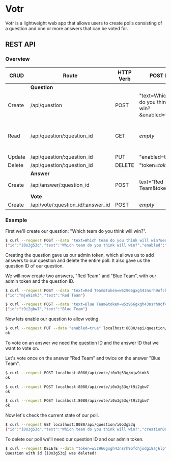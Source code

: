 # Votr

Votr is a lightweight web app that allows users to create polls consisting of a question and one or more answers that can be voted for.

## REST API

### Overview

|CRUD|Route|HTTP Verb|POST Body|Result Example
|---|---|---|---|---|
||**Question**||||
|Create|/api/question|POST|"text=Which team do you think will win?&enabled=false"|\{"id":"i0o3g53q","text":"Which team do you think will win?","enabled":false,"token":"w5z966gxgh43nsrh9ofchjodgi8aj6lp"}|
|Read|/api/question/:question_id|GET|_empty_|\{"id":"i0o3g53q","text":"Which team do you think will win?","creationDate":"2019-02-11T22:15:14.000Z","enabled":true,"answers":[\{"id":"mjw9imk3","text":"Red Team","votes":1},{"id":"t9i2gbw7","text":"Blue Team","votes":2}]}|
|Update|/api/question/:question_id|PUT|"enabled=true"|ok|
|Delete|/api/question/:question_id|DELETE|"token=_token_"|Question with id \{i0o3g53q} was deleted!|
||**Answer**||||
|Create|/api/answer/:question_id|POST|text="Red Team&token=_token_"|\{"id":"mjw9imk3","text":"Red Team"}|
||**Vote**||||
|Create|/api/vote/:question_id/:answer_id|POST|_empty_|ok|

### Example

First we'll create our question: "Which team do you think will win?".

```bash
$ curl --request POST --data "text=Which team do you think will win?&enabled=false" localhost:8080/api/question
{"id":"i0o3g53q","text":"Which team do you think will win?","enabled":false,"token":"w5z966gxgh43nsrh9ofchjodgi8aj6lp"}
```

Creating the question gave us our admin token, which allows us to add answers to our question and delete the entire poll. It also gave us the question ID of our question.

We will now create two answers, "Red Team" and "Blue Team", with our admin token and the question ID.

```bash
$ curl --request POST --data "text=Red Team&token=w5z966gxgh43nsrh9ofchjodgi8aj6lp" localhost:8080/api/answer/i0o3g53q
{"id":"mjw9imk3","text":"Red Team"}

$ curl --request POST --data "text=Blue Team&token=w5z966gxgh43nsrh9ofchjodgi8aj6lp" localhost:8080/api/answer/i0o3g53q
{"id":"t9i2gbw7","text":"Blue Team"}
```

Now lets enable our question to allow voting.

```bash
$ curl --request PUT --data "enabled=true" localhost:8080/api/question/i0o3g53q
ok
```

To vote on an answer we need the question ID and the answer ID that we want to vote on.

Let's vote once on the answer "Red Team" and twice on the answer "Blue Team".

```bash
$ curl --request POST localhost:8080/api/vote/i0o3g53q/mjw9imk3
ok

$ curl --request POST localhost:8080/api/vote/i0o3g53q/t9i2gbw7
ok

$ curl --request POST localhost:8080/api/vote/i0o3g53q/t9i2gbw7
ok
```

Now let's check the current state of our poll.

```bash
$ curl --request GET localhost:8080/api/question/i0o3g53q
{"id":"i0o3g53q","text":"Which team do you think will win?","creationDate":"2019-02-11T22:15:14.000Z","enabled":true,"answers":[{"id":"mjw9imk3","text":"Red Team","votes":1},{"id":"t9i2gbw7","text":"Blue Team","votes":2}]}
```

To delete our poll we'll need our question ID and our admin token.

```bash
$ curl --request DELETE --data "token=w5z966gxgh43nsrh9ofchjodgi8aj6lp" localhost:8080/api/question/i0o3g53q
Question with id {i0o3g53q} was deleted!
```